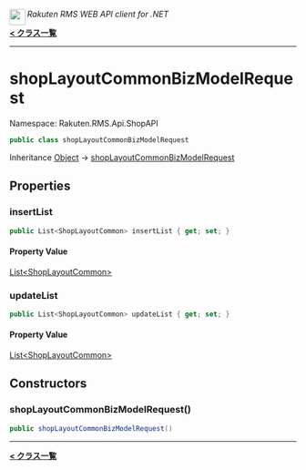 <img align="left" style="height: 2em;" src="https://webservice.rakuten.co.jp/favicon.ico"><em>Rakuten RMS WEB API client for .NET</em>

[**< クラス一覧**](./)
- - -

# shopLayoutCommonBizModelRequest

Namespace: Rakuten.RMS.Api.ShopAPI

```csharp
public class shopLayoutCommonBizModelRequest
```

Inheritance [Object](https://docs.microsoft.com/en-us/dotnet/api/system.object) → [shopLayoutCommonBizModelRequest](./rakuten.rms.api.shopapi.shoplayoutcommonbizmodelrequest)

## Properties

### <a id="properties-insertlist"/>**insertList**

```csharp
public List<ShopLayoutCommon> insertList { get; set; }
```

#### Property Value

[List&lt;ShopLayoutCommon&gt;](https://docs.microsoft.com/en-us/dotnet/api/system.collections.generic.list-1)<br>

### <a id="properties-updatelist"/>**updateList**

```csharp
public List<ShopLayoutCommon> updateList { get; set; }
```

#### Property Value

[List&lt;ShopLayoutCommon&gt;](https://docs.microsoft.com/en-us/dotnet/api/system.collections.generic.list-1)<br>

## Constructors

### <a id="constructors-.ctor"/>**shopLayoutCommonBizModelRequest()**

```csharp
public shopLayoutCommonBizModelRequest()
```


- - -
[**< クラス一覧**](./)
